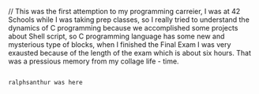 // This was the first attemption to my programming carreier, I was at 42 Schools while I was taking prep classes, so I really tried to understand the dynamics of C programming 
because we accomplished some projects about Shell script, so C programming language has some new and mysterious type of blocks, when I finished the Final Exam I was very exausted 
because of the length of the exam which is about six hours. That was a pressious memory from my collage life - time. 

                                                                                                                            ralphsanthur was here
